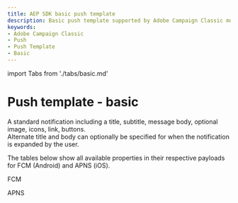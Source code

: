 ```yaml
---
title: AEP SDK basic push template
description: Basic push template supported by Adobe Campaign Classic mobile extension.
keywords:
- Adobe Campaign Classic
- Push
- Push Template
- Basic
---
```


import Tabs from './tabs/basic.md'

# Push template - basic

A standard notification including a title, subtitle, message body, optional image, icons, link, buttons.<br />Alternate title and body can optionally be specified for when the notification is expanded by the user.

The tables below show all available properties in their respective payloads for FCM (Android) and APNS (iOS).
<br />
<TabsBlock orientation="horizontal" slots="heading, content" repeat="2"/>

FCM

<Tabs query="platform=fcm&template=basic"/>

APNS

<Tabs query="platform=apns&template=basic"/>
